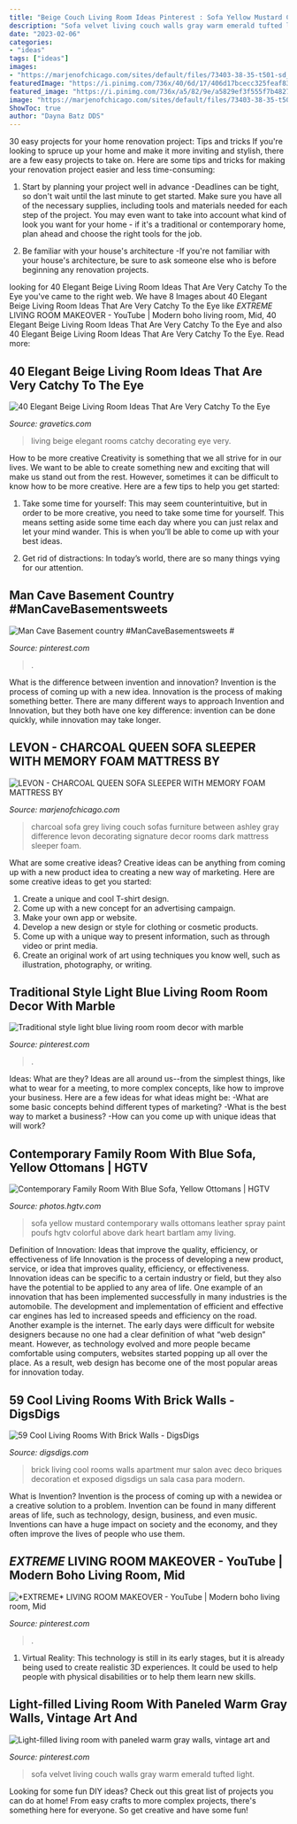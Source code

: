 ```yaml
---
title: "Beige Couch Living Room Ideas Pinterest : Sofa Yellow Mustard Contemporary Walls Ottomans Leather Spray Paint Poufs Hgtv Colorful Above Dark Heart Bartlam Amy Living"
description: "Sofa velvet living couch walls gray warm emerald tufted light"
date: "2023-02-06"
categories:
- "ideas"
tags: ["ideas"]
images:
- "https://marjenofchicago.com/sites/default/files/73403-38-35-t501-sd_2.jpg"
featuredImage: "https://i.pinimg.com/736x/40/6d/17/406d17bcecc325feaf833291e8e42cb5.jpg"
featured_image: "https://i.pinimg.com/736x/a5/82/9e/a5829ef3f555f7b48270e7174554d1d1--green-velvet-sofa-green-couches.jpg"
image: "https://marjenofchicago.com/sites/default/files/73403-38-35-t501-sd_2.jpg"
ShowToc: true
author: "Dayna Batz DDS"
---
```



30 easy projects for your home renovation project: Tips and tricks
If you're looking to spruce up your home and make it more inviting and stylish, there are a few easy projects to take on. Here are some tips and tricks for making your renovation project easier and less time-consuming:
1. Start by planning your project well in advance -Deadlines can be tight, so don't wait until the last minute to get started. Make sure you have all of the necessary supplies, including tools and materials needed for each step of the project. You may even want to take into account what kind of look you want for your home - if it's a traditional or contemporary home, plan ahead and choose the right tools for the job.

2. Be familiar with your house's architecture -If you're not familiar with your house's architecture, be sure to ask someone else who is before beginning any renovation projects.

	

		
looking for 40 Elegant Beige Living Room Ideas That Are Very Catchy To the Eye you've came to the right web. We have 8 Images about 40 Elegant Beige Living Room Ideas That Are Very Catchy To the Eye like *EXTREME* LIVING ROOM MAKEOVER - YouTube | Modern boho living room, Mid, 40 Elegant Beige Living Room Ideas That Are Very Catchy To the Eye and also 40 Elegant Beige Living Room Ideas That Are Very Catchy To the Eye. Read more:
		
    
## 40 Elegant Beige Living Room Ideas That Are Very Catchy To The Eye

<img loading=lazy src="https://www.gravetics.com/wp-content/uploads/2017/09/Beige-and-brown-living-room-decorating-ideas.jpg" onerror="this.onerror=null;this.src='https://tse3.mm.bing.net/th?id=OIP.s4ExyKjxt7Idm5FKHglWegHaJ4&amp;pid=15.1';" alt="40 Elegant Beige Living Room Ideas That Are Very Catchy To the Eye">

_Source: gravetics.com_

>living beige elegant rooms catchy decorating eye very. 

	

How to be more creative
Creativity is something that we all strive for in our lives. We want to be able to create something new and exciting that will make us stand out from the rest. However, sometimes it can be difficult to know how to be more creative. Here are a few tips to help you get started:
1. Take some time for yourself: This may seem counterintuitive, but in order to be more creative, you need to take some time for yourself. This means setting aside some time each day where you can just relax and let your mind wander. This is when you’ll be able to come up with your best ideas.

2. Get rid of distractions: In today’s world, there are so many things vying for our attention.

    
## Man Cave Basement Country #ManCaveBasementsweets #

<img loading=lazy src="https://i.pinimg.com/736x/ff/8e/f3/ff8ef3c952d5ed5310ffc46214776335.jpg" onerror="this.onerror=null;this.src='https://tse1.mm.bing.net/th?id=OIP.xNbmwF9MamJhMUJEB9Y6OQHaLG&amp;pid=15.1';" alt="Man Cave Basement country #ManCaveBasementsweets #">

_Source: pinterest.com_

>. 

	

What is the difference between invention and innovation?
Invention is the process of coming up with a new idea. Innovation is the process of making something better. There are many different ways to approach Invention and Innovation, but they both have one key difference: invention can be done quickly, while innovation may take longer.

    
## LEVON - CHARCOAL QUEEN SOFA SLEEPER WITH MEMORY FOAM MATTRESS BY

<img loading=lazy src="https://marjenofchicago.com/sites/default/files/73403-38-35-t501-sd_2.jpg" onerror="this.onerror=null;this.src='https://tse1.mm.bing.net/th?id=OIP.xrrBQnKYMmXx_ugzkZF9MAHaE8&amp;pid=15.1';" alt="LEVON - CHARCOAL QUEEN SOFA SLEEPER WITH MEMORY FOAM MATTRESS BY">

_Source: marjenofchicago.com_

>charcoal sofa grey living couch sofas furniture between ashley gray difference levon decorating signature decor rooms dark mattress sleeper foam. 

	

What are some creative ideas?
Creative ideas can be anything from coming up with a new product idea to creating a new way of marketing. Here are some creative ideas to get you started: 
1. Create a unique and cool T-shirt design.
2. Come up with a new concept for an advertising campaign.
3. Make your own app or website.
4. Develop a new design or style for clothing or cosmetic products. 
5. Come up with a unique way to present information, such as through video or print media. 
6. Create an original work of art using techniques you know well, such as illustration, photography, or writing.

    
## Traditional Style Light Blue Living Room Room Decor With Marble

<img loading=lazy src="https://i.pinimg.com/736x/ac/3d/29/ac3d2958dbd92cc1e7058d9d87f499b6.jpg" onerror="this.onerror=null;this.src='https://tse4.mm.bing.net/th?id=OIP.mbzrHUSemD26DjjkFmuQhwHaKu&amp;pid=15.1';" alt="Traditional style light blue living room room decor with marble">

_Source: pinterest.com_

>. 

	

Ideas: What are they?
Ideas are all around us--from the simplest things, like what to wear for a meeting, to more complex concepts, like how to improve your business. Here are a few ideas for what ideas might be: 
-What are some basic concepts behind different types of marketing? 
-What is the best way to market a business? 
-How can you come up with unique ideas that will work?

    
## Contemporary Family Room With Blue Sofa, Yellow Ottomans | HGTV

<img loading=lazy src="https://hgtvhome.sndimg.com/content/dam/images/hgtv/fullset/2018/6/22/1/IO_Jenn-Feldman_Pelham_1.jpg.rend.hgtvcom.966.1449.suffix/1529691853375.jpeg" onerror="this.onerror=null;this.src='https://tse1.mm.bing.net/th?id=OIP.Qziwnxko0WCikTkYsvpuswHaLH&amp;pid=15.1';" alt="Contemporary Family Room With Blue Sofa, Yellow Ottomans | HGTV">

_Source: photos.hgtv.com_

>sofa yellow mustard contemporary walls ottomans leather spray paint poufs hgtv colorful above dark heart bartlam amy living. 

	

Definition of Innovation: Ideas that improve the quality, efficiency, or effectiveness of life
Innovation is the process of developing a new product, service, or idea that improves quality, efficiency, or effectiveness. Innovation ideas can be specific to a certain industry or field, but they also have the potential to be applied to any area of life. 
One example of an innovation that has been implemented successfully in many industries is the automobile. The development and implementation of efficient and effective car engines has led to increased speeds and efficiency on the road. Another example is the internet. The early days were difficult for website designers because no one had a clear definition of what “web design” meant. However, as technology evolved and more people became comfortable using computers, websites started popping up all over the place. As a result, web design has become one of the most popular areas for innovation today.

    
## 59 Cool Living Rooms With Brick Walls - DigsDigs

<img loading=lazy src="http://www.digsdigs.com/photos/cool-living-rooms-with-brick-walls-54.jpg" onerror="this.onerror=null;this.src='https://tse3.mm.bing.net/th?id=OIP.dH5N7xZPKZKeyMXtN1Ob7gHaLH&amp;pid=15.1';" alt="59 Cool Living Rooms With Brick Walls - DigsDigs">

_Source: digsdigs.com_

>brick living cool rooms walls apartment mur salon avec deco briques decoration et exposed digsdigs un sala casa para modern. 

	

What is Invention?
Invention is the process of coming up with a newidea or a creative solution to a problem. Invention can be found in many different areas of life, such as technology, design, business, and even music. Inventions can have a huge impact on society and the economy, and they often improve the lives of people who use them.

    
## *EXTREME* LIVING ROOM MAKEOVER - YouTube | Modern Boho Living Room, Mid

<img loading=lazy src="https://i.pinimg.com/736x/40/6d/17/406d17bcecc325feaf833291e8e42cb5.jpg" onerror="this.onerror=null;this.src='https://tse2.mm.bing.net/th?id=OIP.JKbqXokRpFZOXNdWCrk1HgHaLH&amp;pid=15.1';" alt="*EXTREME* LIVING ROOM MAKEOVER - YouTube | Modern boho living room, Mid">

_Source: pinterest.com_

>. 

	

1. Virtual Reality: This technology is still in its early stages, but it is already being used to create realistic 3D experiences. It could be used to help people with physical disabilities or to help them learn new skills.

    
## Light-filled Living Room With Paneled Warm Gray Walls, Vintage Art And

<img loading=lazy src="https://i.pinimg.com/736x/a5/82/9e/a5829ef3f555f7b48270e7174554d1d1--green-velvet-sofa-green-couches.jpg" onerror="this.onerror=null;this.src='https://tse4.mm.bing.net/th?id=OIP.nMh7YUecV0WTQG8Q1D5BEwHaJ3&amp;pid=15.1';" alt="Light-filled living room with paneled warm gray walls, vintage art and">

_Source: pinterest.com_

>sofa velvet living couch walls gray warm emerald tufted light. 

	

Looking for some fun DIY ideas? Check out this great list of projects you can do at home! From easy crafts to more complex projects, there's something here for everyone. So get creative and have some fun!


